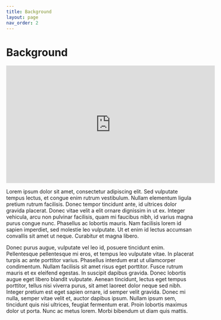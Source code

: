 ```yaml
---
title: Background
layout: page
nav_order: 2
---
```


# Background

<iframe width="560" height="315" src="https://www.youtube-nocookie.com/embed/5BZEKRl1skU?si=E29xiI8bA3lQwR-2" title="YouTube video player" frameborder="0" allow="accelerometer; autoplay; clipboard-write; encrypted-media; gyroscope; picture-in-picture; web-share" referrerpolicy="strict-origin-when-cross-origin" allowfullscreen></iframe>

Lorem ipsum dolor sit amet, consectetur adipiscing elit. Sed vulputate tempus lectus, et congue enim rutrum vestibulum. Nullam elementum ligula pretium rutrum facilisis. Donec tempor tincidunt ante, id ultrices dolor gravida placerat. Donec vitae velit a elit ornare dignissim in ut ex. Integer vehicula, arcu non pulvinar facilisis, quam mi faucibus nibh, id varius magna purus congue nunc. Phasellus ac lobortis mauris. Nam facilisis lorem id sapien imperdiet, sed molestie leo vulputate. Ut et enim id lectus accumsan convallis sit amet ut neque. Curabitur et magna libero.

Donec purus augue, vulputate vel leo id, posuere tincidunt enim. Pellentesque pellentesque mi eros, et tempus leo vulputate vitae. In placerat turpis ac ante porttitor varius. Phasellus interdum erat ut ullamcorper condimentum. Nullam facilisis sit amet risus eget porttitor. Fusce rutrum mauris et ex eleifend egestas. In suscipit dapibus gravida. Donec lobortis augue eget libero blandit vulputate. Aenean tincidunt, lectus eget tempus porttitor, tellus nisi viverra purus, sit amet laoreet dolor neque sed nibh. Integer pretium est eget sapien ornare, id semper velit gravida. Donec mi nulla, semper vitae velit et, auctor dapibus ipsum. Nullam ipsum sem, tincidunt quis nisi ultrices, feugiat fermentum erat. Proin lobortis maximus dolor ut porta. Nunc ac metus lorem. Morbi bibendum ut diam quis mattis.

<script src="https://giscus.app/client.js"
        data-repo="future-of-security/simulation-template"
        data-repo-id="R_kgDOOWMSYg"
        data-category="Show and tell"
        data-category-id="DIC_kwDOOWMSYs4Co59Z"
        data-mapping="pathname"
        data-strict="0"
        data-reactions-enabled="0"
        data-emit-metadata="0"
        data-input-position="top"
        data-theme="preferred_color_scheme"
        data-lang="en"
        data-loading="lazy"
        crossorigin="anonymous"
        async>
</script>